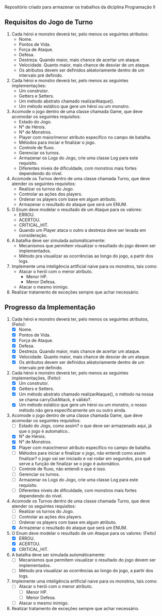 Repositório criado para armazenar os trabalhos da diciplina Programação II
## Requisitos do Jogo de Turno
1. Cada héroi e monstro deverá ter, pelo menos os seguintes atributos:
	- Nome.
	- Pontos de Vida.
	- Força de Ataque.
	- Defesa.
 	- Destreza. Quando maior, mais chance de acertar um ataque.
 	- Velocidade. Quanto maior, mais chance de desviar de um ataque.
 	- Os atributos devem ser definidos aléatoriamente dentro de um intervalo pré definido.
2. Cada héroi e monstro deverá ter, pelo menos as seguintes implementações:
   	- Um construtor.
	- Getters e Setters.
	- Um método abstrato chamado realizarAtaque().
	- Um método estático que gere um héroi ou um monstro.
3. Acomode o jogo dentro de uma classe chamada Game, que deve acomodar os seguintes requisitos:
	- Estado do Jogo.
	- N° de Hérois.
	- N° de Monstros.
	- Player com maior/menor atributo específico no campo de batalha.
	- Métodos para iniciar e finalizar o jogo.
	- Controle de fluxo.
	- Gerenciar os turnos.
	- Armazenar os Logs do Jogo, crie uma classe Log para este requisito.
	- Diferentes níveis de dificuldade, com monstros mais fortes dependendo do nível.
4. Acomode os Turnos dentro de uma classe chamada Turno, que deve atender os seguintes requisitos:
	- Realizar os turnos do Jogo.
	- Controlar as ações dos players.
	- Ordenar os players com base em algum atributo.
	- Armazenar o resultado do ataque que será um ENUM.
5. O Enum deve modelar o resultado de um Ataque para os valores:
	- ERROU.
	- ACERTOU.
	- CRITICAL_HIT.
	- Quando um Player ataca o outro a destreza deve ser levada em consideração.
6. A batalha deve ser simulada automáticamente:
	- Mecanismos que permitem visualizar o resultado do jogo devem ser implementados.
	- Método pra visualizar as ocorrências ao longo do jogo, a partir dos logs.
7. Implemente uma inteligência artificial naive para os monstros, tais como:
	- Atacar o herói com o menor atributo.
		- Menor HP.
		- Menor Defesa.
	- Atacar o mesmo inimigo.
8. Realizar tratamento de exceções sempre que achar necessário.

## Progresso da Implementação	
1. Cada héroi e monstro deverá ter, pelo menos os seguintes atributos, (Feito):
	- [x] Nome.
	- [x] Pontos de Vida.
	- [x] Força de Ataque.
	- [x] Defesa.
 	- [x] Destreza. Quando maior, mais chance de acertar um ataque.
 	- [x] Velocidade. Quanto maior, mais chance de desviar de um ataque.
 	- [x] Os atributos devem ser definidos aléatoriamente dentro de um intervalo pré definido.
2. Cada héroi e monstro deverá ter, pelo menos as seguintes implementações, (Feito):
   	- [x] Um construtor.
	- [x] Getters e Setters.
   	- [x] Um método abstrato chamado realizarAtaque(), o método na nossa se chama carryOutAttack, é válido?.
	- [x] Um método estático que gere um héroi ou um monstro, o nosso método não gera especificamente um ou outro ainda.
3. Acomode o jogo dentro de uma classe chamada Game, que deve acomodar os seguintes requisitos:
	- [ ] Estado do Jogo, como assim? o que deve ser armazenado aqui, já que o jogo é automatico..
	- [x] N° de Hérois.
	- [x] N° de Monstros.
	- [x] Player com maior/menor atributo específico no campo de batalha.
	- [ ] Métodos para iniciar e finalizar o jogo, não entendi como assim finalizar? o jogo vai ser iniciado e vai rodar em segundos, pra quê serve a função de finalizar se o jogo é automático.
	- [ ] Controle de fluxo, não entendi o que é isso.
	- [ ] Gerenciar os turnos.
	- [ ] Armazenar os Logs do Jogo, crie uma classe Log para este requisito.
	- [ ] Diferentes níveis de dificuldade, com monstros mais fortes dependendo do nível.
4. Acomode os Turnos dentro de uma classe chamada Turno, que deve atender os seguintes requisitos:
	- [ ] Realizar os turnos do Jogo.
	- [ ] Controlar as ações dos players.
	- [ ] Ordenar os players com base em algum atributo.
	- [x] Armazenar o resultado do ataque que será um ENUM.
5. O Enum deve modelar o resultado de um Ataque para os valores: (Feito)
	- [x] ERROU.
	- [x] ACERTOU.
	- [x] CRITICAL_HIT.
6. A batalha deve ser simulada automáticamente:
	- [ ] Mecanismos que permitem visualizar o resultado do jogo devem ser implementados.
	- [ ] Método pra visualizar as ocorrências ao longo do jogo, a partir dos logs.
7. Implemente uma inteligência artificial naive para os monstros, tais como:
	- [ ] Atacar o herói com o menor atributo.
		- [ ] Menor HP.
		- [ ] Menor Defesa.
	- [ ] Atacar o mesmo inimigo.
8. Realizar tratamento de exceções sempre que achar necessário.
